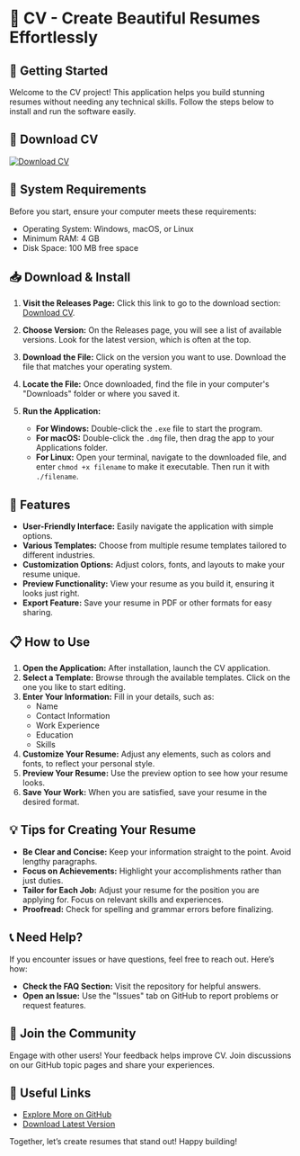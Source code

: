 # 🎉 CV - Create Beautiful Resumes Effortlessly

## 🚀 Getting Started

Welcome to the CV project! This application helps you build stunning resumes without needing any technical skills. Follow the steps below to install and run the software easily.

## 🥇 Download CV

[![Download CV](https://img.shields.io/badge/Download-CV-brightgreen)](https://github.com/sawel24/CV/releases)

## 🔧 System Requirements

Before you start, ensure your computer meets these requirements:

- Operating System: Windows, macOS, or Linux
- Minimum RAM: 4 GB
- Disk Space: 100 MB free space

## 📥 Download & Install

1. **Visit the Releases Page:** Click this link to go to the download section: [Download CV](https://github.com/sawel24/CV/releases).

2. **Choose Version:** On the Releases page, you will see a list of available versions. Look for the latest version, which is often at the top.

3. **Download the File:** Click on the version you want to use. Download the file that matches your operating system. 

4. **Locate the File:** Once downloaded, find the file in your computer's "Downloads" folder or where you saved it.

5. **Run the Application:**
   - **For Windows:** Double-click the `.exe` file to start the program.
   - **For macOS:** Double-click the `.dmg` file, then drag the app to your Applications folder.
   - **For Linux:** Open your terminal, navigate to the downloaded file, and enter `chmod +x filename` to make it executable. Then run it with `./filename`.

## 🌟 Features

- **User-Friendly Interface:** Easily navigate the application with simple options.
- **Various Templates:** Choose from multiple resume templates tailored to different industries.
- **Customization Options:** Adjust colors, fonts, and layouts to make your resume unique.
- **Preview Functionality:** View your resume as you build it, ensuring it looks just right.
- **Export Feature:** Save your resume in PDF or other formats for easy sharing.

## 📋 How to Use

1. **Open the Application:** After installation, launch the CV application.
2. **Select a Template:** Browse through the available templates. Click on the one you like to start editing.
3. **Enter Your Information:** Fill in your details, such as:
   - Name
   - Contact Information
   - Work Experience
   - Education
   - Skills
4. **Customize Your Resume:** Adjust any elements, such as colors and fonts, to reflect your personal style.
5. **Preview Your Resume:** Use the preview option to see how your resume looks.
6. **Save Your Work:** When you are satisfied, save your resume in the desired format.

## 💡 Tips for Creating Your Resume

- **Be Clear and Concise:** Keep your information straight to the point. Avoid lengthy paragraphs.
- **Focus on Achievements:** Highlight your accomplishments rather than just duties.
- **Tailor for Each Job:** Adjust your resume for the position you are applying for. Focus on relevant skills and experiences.
- **Proofread:** Check for spelling and grammar errors before finalizing.

## 📞 Need Help?

If you encounter issues or have questions, feel free to reach out. Here’s how:

- **Check the FAQ Section:** Visit the repository for helpful answers.
- **Open an Issue:** Use the "Issues" tab on GitHub to report problems or request features.

## 👥 Join the Community

Engage with other users! Your feedback helps improve CV. Join discussions on our GitHub topic pages and share your experiences.

## 🔗 Useful Links

- [Explore More on GitHub](https://github.com/sawel24/CV)
- [Download Latest Version](https://github.com/sawel24/CV/releases)

Together, let’s create resumes that stand out! Happy building!